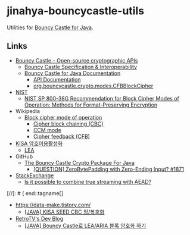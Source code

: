 # jinahya-bouncycastle-utils

Utilities for [Bouncy Castle for Java](https://www.bouncycastle.org/documentation/documentation-java/).

## Links

* [Bouncy Castle – Open-source cryptographic APIs](https://www.bouncycastle.org/)
    * [Bouncy Castle Specification & Interoperability](https://www.bouncycastle.org/documentation/specification_interoperability/)
    * [Bouncy Castle for Java  Documentation](https://www.bouncycastle.org/documentation/documentation-java/)
        * [API Documentation](https://downloads.bouncycastle.org/java/docs/bcprov-jdk18on-javadoc/)
        * [org.bouncycastle.crypto.modes.CFBBlockCipher](https://downloads.bouncycastle.org/java/docs/bcprov-jdk18on-javadoc/org/bouncycastle/crypto/modes/CFBBlockCipher.html)
* [NIST](https://www.nist.gov/)
    * [NIST SP 800-38G Recommendation for Block Cipher Modes of Operation: Methods for Format-Preserving Encryption](chrome-extension://efaidnbmnnnibpcajpcglclefindmkaj/https://nvlpubs.nist.gov/nistpubs/SpecialPublications/NIST.SP.800-38G.pdf)
* Wikipedia
    * [Block cipher mode of operation](https://en.wikipedia.org/wiki/Block_cipher_mode_of_operation)
      * [Cipher block chaining (CBC)](https://en.wikipedia.org/wiki/Block_cipher_mode_of_operation#Cipher_block_chaining_(CBC))
      * [CCM mode](https://en.wikipedia.org/wiki/CCM_mode)
      * [Cipher feedback (CFB)](https://en.wikipedia.org/wiki/Block_cipher_mode_of_operation#Cipher_feedback_(CFB))
* [KISA 암호이용활성화](https://seed.kisa.or.kr)
    * [LEA](https://seed.kisa.or.kr/kisa/algorithm/EgovLeaInfo.do)
* GitHub
    * [The Bouncy Castle Crypto Package For Java](https://github.com/bcgit/bc-java)
        * [[QUESTION] ZeroBytePadding with Zero-Ending Input? #1871](https://github.com/bcgit/bc-java/issues/1871)
* [StackExchange](https://stackexchange.com)
  * [Is it possible to combine true streaming with AEAD?](https://crypto.stackexchange.com/questions/24876/is-it-possible-to-combine-true-streaming-with-aead)

[//]: # ( end::tagname[]
* https://data-make.tistory.com/
    * [[JAVA] KISA SEED CBC 암/복호화](https://data-make.tistory.com/759)
* [RetroTV's Dev Blog](https://blog.retrotv.dev/)
    * [[JAVA] Bouncy Castle로 LEA/ARIA 블록 암호화 하기](https://blog.retrotv.dev/bouncy-castlero-lea-aria-encryption/)